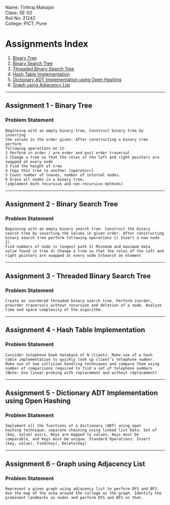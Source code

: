 Name: Tirthraj Mahajan  
Class: SE-02  
Roll No: 21242  
College: PICT, Pune  

# Assignments Index

1. <a href="#assignment-1">Binary Tree</a>
2. <a href="#assignment-2">Binary Search Tree</a>
3. <a href="#assignment-3">Threaded Binary Search Tree</a>
4. <a href="#assignment-4">Hash Table Implementation</a>
5. <a href="#assignment-5">Dictionary ADT Implementation using Open Hashing</a>
6. <a href="#assignment-6">Graph using Adjacency List</a>

---

## <span id="assignment-1">Assignment 1</span> - Binary Tree  

### Problem Statement
  
```
Beginning with an empty binary tree, Construct binary tree by inserting
the values in the order given. After constructing a binary tree perform
following operations on it-
1 Perform in order / pre order and post order traversal
2 Change a tree so that the roles of the left and right pointers are
swapped at every node
3 Find the height of tree
4 Copy this tree to another [operator=]
5 Count number of leaves, number of internal nodes.
6 Erase all nodes in a binary tree.
(implement both recursive and non-recursive methods)
```

---

## <span id="assignment-2">Assignment 2</span> - Binary Search Tree

### Problem Statement
```
Beginning with an empty binary search tree. Construct the binary
search tree by inserting the values in given order. After constructing
binary search tree perform following operations 1) Insert a new node 2)
Find numbers of node in longest path 3) Minimum and maximum data
value found in tree 4) Change a tree so that the roles of the left and
right pointers are swapped at every node 5)Search an element
```

---

## <span id="assignment-3">Assignment 3</span> - Threaded Binary Search Tree

### Problem Statement
```
Create an inordered threaded binary search tree. Perform inorder,
preorder traversals without recursion and deletion of a node. Analyze
time and space complexity of the algorithm.
```

---

## <span id="assignment-4">Assignment 4</span> - Hash Table Implementation

### Problem Statement
```
Consider telephone book database of N clients. Make use of a hash
table implementation to quickly look up client’s telephone number.
Make use of two collision handling techniques and compare them using
number of comparisons required to find a set of telephone numbers
(Note: Use linear probing with replacement and without replacement)
```

---

## <span id="assignment-5">Assignment 5</span> - Dictionary ADT Implementation using Open Hashing

### Problem Statement
  
```
Implement all the functions of a dictionary (ADT) using open
hashing technique: separate chaining using linked list Data: Set of
(key, value) pairs, Keys are mapped to values, Keys must be
comparable, and Keys must be unique. Standard Operations: Insert
(key, value), Find(key), Delete(key)
```

---

## <span id="assignment-6"></span>Assignment 6 - Graph using Adjacency List  

### Problem Statement
```
Represent a given graph using adjacency list to perform DFS and BFS.
Use the map of the area around the college as the graph. Identify the
prominent landmarks as nodes and perform DFS and BFS on that.
```
